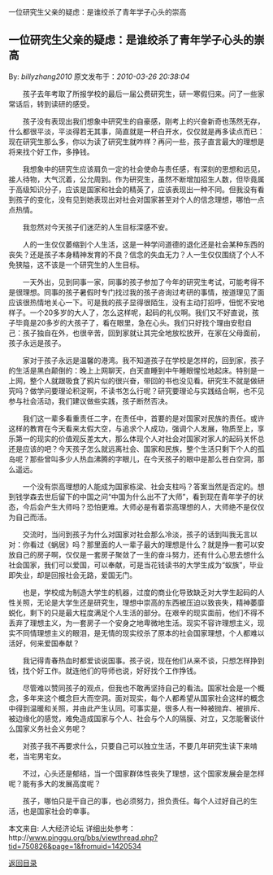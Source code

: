 一位研究生父亲的疑虑：是谁绞杀了青年学子心头的崇高
## 一位研究生父亲的疑虑：是谁绞杀了青年学子心头的崇高

By: *billyzhang2010* 原文发布于：*2010-03-26 20:38:04*

　　孩子去年考取了所报学校的最后一届公费研究生，研一寒假归来。问了一些家常话后，转到读研的感受。

　　孩子没有表现出我们想象中研究生的自豪感，刚考上的兴奋新奇也荡然无存，什么都很平淡，平淡得若无其事，简直就是一杯白开水，仅仅就是再多读点而已：现在研究生那么多，你以为读了研究生就咋样？再问一些，孩子直言最大的理想是将来找个好工作，多挣钱。

　　我想象中的研究生应该肩负一定的社会使命与责任感，有深刻的思想和远见，接人待物，大气沉着，公允周到。作为研究生，虽然不断增加招生人数，但毕竟属于高级知识分子，应该是国家和社会的精英了，应该表现出一种不同。但我没有看到孩子的变化，没有见到她表现出对社会对国家甚至对个人的信念理想，哪怕一点点热情。

　　我忽然对今天孩子们迷茫的人生目标深感不安。

　　人的一生仅仅萎缩到个人生活，这是一种学问道德的退化还是社会某种东西的丧失？还是孩子本身精神发育的不良？信念的失血无力？人一生仅仅围绕了个人不免狭隘，这不该是一个研究生的人生目标。

　　一天外出，见到同事一家，同事的孩子参加了今年的研究生考试，可能考得不是很理想。同事的孩子暑假时专门找过我的孩子咨询过考研的事情，按道理见了面应该很热情地关心一下。可是我的孩子显得很陌生，没有主动打招呼，忸怩不安地样子。一个20多岁的大人了，怎么这样呢，起码的礼仪啊。我们又不好直说，孩子毕竟是20多岁的大孩子了，看在眼里，急在心头。我们只好找个理由安慰自己：孩子独自在外，也很辛苦，回到家就让其完全地放松放开，在家在父母面前，孩子永远是孩子。

　　家对于孩子永远是温馨的港湾。我不知道孩子在学校是怎样的，回到家，孩子的生活是黑白颠倒的：晚上上网聊天，白天直睡到中午睡眼惺忪地起床。特别是一上网，整个人就跟吸食了鸦片似的很兴奋，带回的书也没见看。研究生不就是做研究吗？做学问要理论积淀啊，不读书怎么行呢？研究要理论与实践结合啊，也不见参与社会活动，我们建议做些实践，孩子断然否决。

　　我们这一辈多看重责任二字，在责任中，首要的是对国家对民族的责任。或许这样的教育在今天看来太假大空，与追求个人成功，强调个人发展，物质至上，享乐第一的现实的价值观反差太大，那么体现个人对社会对国家对家人的起码关怀总还是应该的吧？今天孩子怎么就远离社会、国家和民族，整个生活只剩下个人的孤岛呢？那些曾叫多少人热血沸腾的字眼儿，在今天孩子的眼中是那么苍白空洞，那么遥远。

　　一个没有崇高理想的人能成为国家栋梁、社会支柱吗？答案当然是否定的。想到钱学森去世后留下的中国之问“中国为什么出不了大师”，看到现在青年学子的状态，今后会产生大师吗？恐怕更难。大师必是有着崇高理想的人，大师绝不是仅仅为自己而活。

　　交流时，当问到孩子为什么对国家对社会那么冷淡，孩子的话到叫我无言以对：你看过《蜗居》吗？那里面的人一辈子最大的理想是什么？就是挣一套可以安放自己的房子啊，仅仅是一套房子聚敛了一生的奋斗努力，还有什么心思去想什么社会国家，我们可以爱国，可以奉献，可是当花钱读书的大学生成为“蚁族”，毕业即失业，却是回报社会无路，爱国无门。

　　也是，学校成为制造大学生的机器，过度的商业化导致缺乏对大学生起码的人性关照，无论是大学生还是研究生，理想中崇高的东西被压迫以致丧失，精神萎靡蜕化，剩下的只是最大程度满足个人生活的部分。在艰辛的现实面前，他们不得不丢弃了理想主义，为一套房子一个安身之地卑微地生活。现实不容许理想主义，现实不同情理想主义的眼泪，是无情的现实绞杀了原本的社会国家理想，个人都难以活好，何来爱国奉献？

　　我记得青春热血时都爱谈说国事。孩子说，现在他们从来不谈，只想怎样挣到钱，找个好工作。就连他们的导师也说，好好找个工作挣钱。

　　尽管难以赞同孩子的观点，但我也不敢再坚持自己的看法。国家社会是一个概念，多年来这个概念巨大而空洞。面对现实，每个人都希望从国家社会这样的概念中得到温暖和关照，并由此产生认同。可事实是，很多人有一种被抛弃、被排斥、被边缘化的感觉，难免造成国家与个人、社会与个人的隔膜、对立，又怎能奢谈什么国家义务社会义务呢？

　　对孩子我不再要求什么，只要自己可以独立生活，不要几年研究生读下来啃老，当宅男宅女。

　　不过，心头还是郁结，当一个国家群体性丧失了理想，这个国家发展会是怎样呢？能有多大的发展高度呢？

　　孩子，哪怕只是干自己的事，也必须努力，担负责任。每个人过好自己的生活，也是国家社会的幸事。

本文来自&#58; 人大经济论坛
详细出处参考：http&#58;//www.pinggu.org/bbs/viewthread.php?tid=750826&page=1&fromuid=1420534

[返回目录](index.html)
